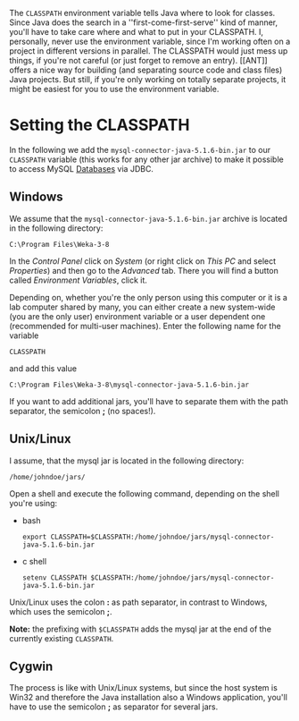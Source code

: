 The `CLASSPATH` environment variable tells Java where to look for classes. Since Java does the search in a ''first-come-first-serve'' kind of manner, you'll have to take care where and what to put in your CLASSPATH. I, personally, never use the environment variable, since I'm working often on a project in different versions in parallel. The CLASSPATH would just mess up things, if you're not careful (or just forget to remove an entry). [[ANT]] offers a nice way for building (and separating source code and class files) Java projects.
But still, if you're only working on totally separate projects, it might be easiest for you to use the environment variable.

# Setting the CLASSPATH
In the following we add the `mysql-connector-java-5.1.6-bin.jar` to our `CLASSPATH` variable (this works for any other jar archive) to make it possible to access MySQL [Databases](databases.md) via JDBC.

## Windows
We assume that the `mysql-connector-java-5.1.6-bin.jar` archive is located in the following directory:

```
C:\Program Files\Weka-3-8
```

In the *Control Panel* click on *System* (or right click on *This PC* and select *Properties*) and then go to the *Advanced* tab. There you will find a button called *Environment Variables*, click it.

Depending on, whether you're the only person using this computer or it is a lab computer shared by many, you can either create a new system-wide (you are the only user) environment variable or a user dependent one (recommended for multi-user machines). Enter the following name for the variable

```
CLASSPATH
```

and add this value

```
C:\Program Files\Weka-3-8\mysql-connector-java-5.1.6-bin.jar
```

If you want to add additional jars, you'll have to separate them with the path separator, the semicolon **;** (no spaces!).

## Unix/Linux
I assume, that the mysql jar is located in the following directory:

```
/home/johndoe/jars/
```

Open a shell and execute the following command, depending on the shell you're using:

* bash

   ```
   export CLASSPATH=$CLASSPATH:/home/johndoe/jars/mysql-connector-java-5.1.6-bin.jar
   ```

* c shell

   ```
   setenv CLASSPATH $CLASSPATH:/home/johndoe/jars/mysql-connector-java-5.1.6-bin.jar
   ```

Unix/Linux uses the colon **:** as path separator, in contrast to Windows, which uses the semicolon **;**.

**Note:** the prefixing with `$CLASSPATH` adds the mysql jar at the end of the currently existing `CLASSPATH`.

## Cygwin
The process is like with Unix/Linux systems, but since the host system is Win32 and therefore the Java installation also a Windows application, you'll have to use the semicolon **;** as separator for several jars.

